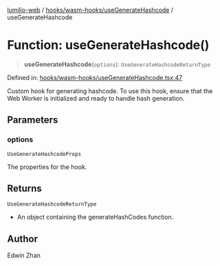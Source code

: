 [lumilio-web](../../../../modules.md) / [hooks/wasm-hooks/useGenerateHashcode](../index.md) / useGenerateHashcode

# Function: useGenerateHashcode()

> **useGenerateHashcode**(`options`): `UseGenerateHashcodeReturnType`

Defined in: [hooks/wasm-hooks/useGenerateHashcode.tsx:47](https://github.com/EdwinZhanCN/Lumilio-Photos/blob/a7285497a028269d9cd6a31a72019f8b71eba616/web/src/hooks/wasm-hooks/useGenerateHashcode.tsx#L47)

Custom hook for generating hashcode.
To use this hook, ensure that the Web Worker is initialized and ready to handle hash generation.

## Parameters

### options

`UseGenerateHashcodeProps`

The properties for the hook.

## Returns

`UseGenerateHashcodeReturnType`

- An object containing the generateHashCodes function.

## Author

Edwin Zhan
